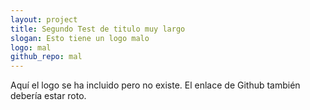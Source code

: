 ```yaml
---
layout: project
title: Segundo Test de titulo muy largo
slogan: Esto tiene un logo malo
logo: mal
github_repo: mal
---
```


Aquí el logo se ha incluido pero no existe. El enlace de Github también debería estar roto.